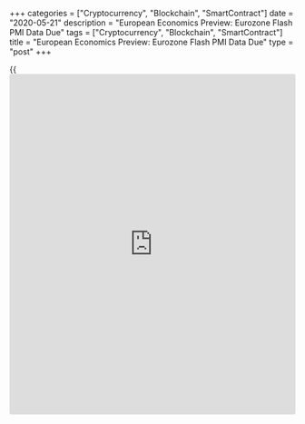 +++
categories = ["Cryptocurrency", "Blockchain", "SmartContract"]
date = "2020-05-21"
description = "European Economics Preview: Eurozone Flash PMI Data Due"
tags = ["Cryptocurrency", "Blockchain", "SmartContract"]
title = "European Economics Preview: Eurozone Flash PMI Data Due"
type = "post"
+++

{{<iframe id="large-banner" src="https://www.bounty.group/#slide=26.0" width="100%" height="600" scrolling="no" style="border: 0px solid rgb(216, 221, 230); border-radius: 3px;">}}

Flash Purchasing Mangers' survey results from euro area and the UK are
due on Thursday, headlining a busy day for the European economic [news](https://www.letsplayfx.com/blog/forex-news-website/).

At 3.15 am ET, IHS Markit is scheduled to issue France's PMI data.
Economists forecast the composite output index to improve to 32.0 in May
from 11.1 a month ago.

At 3.30 am ET, Germany's flash PMI data is due. The composite index is
seen at 34.1 in May versus 17.4 in the previous month.

At 4.00 am ET, Eurozone composite PMI data is due. The index is expected
to advance to 25.0 in May from 13.6 in April.

In the meantime, industrial production and producer prices are due from
Poland. Economists forecast industrial output to fall 10 percent
annually in April, faster than the 2.3 percent decrease in March.

At 4.30 am ET, IHS Markit/CIPS publishes UK flash composite PMI data.
Economists forecast the composite indicator to rise to 25.0 in May from
13.8 in April.

At 6.00 am ET, the Confederation of British Industry releases Industrial
Trends survey data. The order book balance is forecast to fall to -59
percent in May from -56 percent in the preceding period.

At 7.00 am ET, Turkey's central bank interest rate announcement is due.
Economists expect the central bank to cut its one-week repo rate to 8.25
percent from 8.75 percent.

For comments and feedback [contact](https://www.playgroundfx.com/contact/): editorial@rtt[news](https://www.letsplayfx.com/blog/forex-news-website/).com

[Economic News][1]

 **What parts of the world are seeing the best (and worst) economic
performances lately? Click[here][2] to check out our [Econ Scorecard][2]
and find out! See up-to-the-moment [ranking](https://www.playgroundfx.com/blog/crypto-exchange-ranking/)s for the best and worst
performers in [GDP][2], [unemployment rate][3], [inflation][4] and much
more.**

   1. www.rtt[news](https://www.letsplayfx.com/blog/forex-news-website/).com/Content/EconomicNews.aspx
   2. www.rtt[news](https://www.letsplayfx.com/blog/forex-news-website/).com/economic-scorecard/world-rank/GDP/highest-performance.aspx
   3. www.rtt[news](https://www.letsplayfx.com/blog/forex-news-website/).com/economic-scorecard/world-rank/unemployment-rate/lowest-performance.aspx
   4. www.rtt[news](https://www.letsplayfx.com/blog/forex-news-website/).com/economic-scorecard/world-rank/CPI/highest-performance.aspx